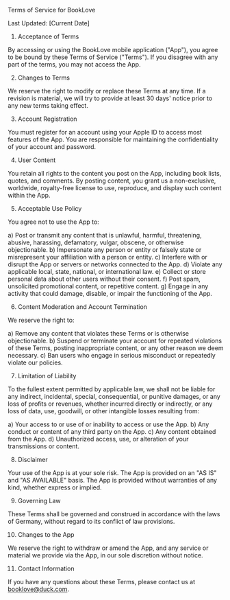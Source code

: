 Terms of Service for BookLove

Last Updated: [Current Date]

1. Acceptance of Terms

By accessing or using the BookLove mobile application ("App"), you agree to be bound by these Terms of Service ("Terms"). If you disagree with any part of the terms, you may not access the App.

2. Changes to Terms

We reserve the right to modify or replace these Terms at any time. If a revision is material, we will try to provide at least 30 days' notice prior to any new terms taking effect.

3. Account Registration

You must register for an account using your Apple ID to access most features of the App. You are responsible for maintaining the confidentiality of your account and password.

4. User Content

You retain all rights to the content you post on the App, including book lists, quotes, and comments. By posting content, you grant us a non-exclusive, worldwide, royalty-free license to use, reproduce, and display such content within the App.

5. Acceptable Use Policy

You agree not to use the App to:

a) Post or transmit any content that is unlawful, harmful, threatening, abusive, harassing, defamatory, vulgar, obscene, or otherwise objectionable.
b) Impersonate any person or entity or falsely state or misrepresent your affiliation with a person or entity.
c) Interfere with or disrupt the App or servers or networks connected to the App.
d) Violate any applicable local, state, national, or international law.
e) Collect or store personal data about other users without their consent.
f) Post spam, unsolicited promotional content, or repetitive content.
g) Engage in any activity that could damage, disable, or impair the functioning of the App.

6. Content Moderation and Account Termination

We reserve the right to:

a) Remove any content that violates these Terms or is otherwise objectionable.
b) Suspend or terminate your account for repeated violations of these Terms, posting inappropriate content, or any other reason we deem necessary.
c) Ban users who engage in serious misconduct or repeatedly violate our policies.

7. Limitation of Liability

To the fullest extent permitted by applicable law, we shall not be liable for any indirect, incidental, special, consequential, or punitive damages, or any loss of profits or revenues, whether incurred directly or indirectly, or any loss of data, use, goodwill, or other intangible losses resulting from:

a) Your access to or use of or inability to access or use the App.
b) Any conduct or content of any third party on the App.
c) Any content obtained from the App.
d) Unauthorized access, use, or alteration of your transmissions or content.

8. Disclaimer

Your use of the App is at your sole risk. The App is provided on an "AS IS" and "AS AVAILABLE" basis. The App is provided without warranties of any kind, whether express or implied.

9. Governing Law

These Terms shall be governed and construed in accordance with the laws of Germany, without regard to its conflict of law provisions.

10. Changes to the App

We reserve the right to withdraw or amend the App, and any service or material we provide via the App, in our sole discretion without notice.

11. Contact Information

If you have any questions about these Terms, please contact us at booklove@duck.com.
